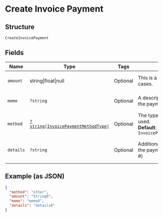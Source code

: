
# Create Invoice Payment

## Structure

`CreateInvoicePayment`

## Fields

| Name | Type | Tags | Description | Getter | Setter |
|  --- | --- | --- | --- | --- | --- |
| `amount` | string\|float\|null | Optional | This is a container for one-of cases. | getAmount(): | setAmount( amount): void |
| `memo` | `?string` | Optional | A description to be attached to the payment. | getMemo(): ?string | setMemo(?string memo): void |
| `method` | [`?string(InvoicePaymentMethodType)`](../../doc/models/invoice-payment-method-type.md) | Optional | The type of payment method used.<br>**Default**: `InvoicePaymentMethodType::OTHER` | getMethod(): ?string | setMethod(?string method): void |
| `details` | `?string` | Optional | Additional information related to the payment method (eg. Check #) | getDetails(): ?string | setDetails(?string details): void |

## Example (as JSON)

```json
{
  "method": "other",
  "amount": "String9",
  "memo": "memo0",
  "details": "details6"
}
```

